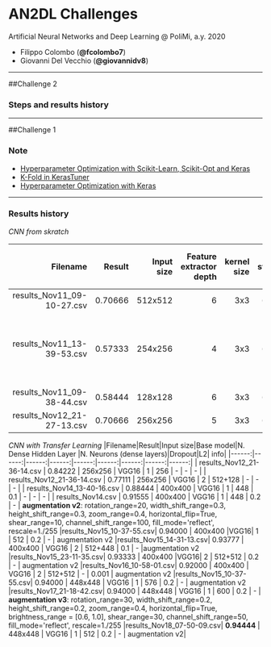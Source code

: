 
# AN2DL Challenges
Artificial Neural Networks and Deep Learning @ PoliMi, a.y. 2020

- Filippo Colombo (**@fcolombo7**)
- Giovanni Del Vecchio (**@giovannidv8**)
---
##Challenge 2

### Steps and results history

---
##Challenge 1

### Note
* [Hyperparameter Optimization with Scikit-Learn, Scikit-Opt and Keras](https://towardsdatascience.com/hyperparameter-optimization-with-scikit-learn-scikit-opt-and-keras-f13367f3e796)
* [K-Fold in KerasTuner](https://mc.ai/how-to-do-cross-validation-in-keras-tuner/) 
* [Hyperparameter Optimization with Keras](https://towardsdatascience.com/hyperparameter-optimization-with-keras-b82e6364ca53)
---

### Results history
_CNN from skratch_

|Filename|Result|Input size|Feature extractor depth|kernel size|stride|N. Dense Hidden Layer |N. Neurons (dense layers)|Dropout|L2| info|
|------:|------:|------:|------:|------:|------:|------:|------:|------:|------:|------:|
| results_Nov11_09-10-27.csv | 0.70666 | 512x512 | 6 | 3x3 | (1,1) | 1 | 256 | - | - | - |
| results_Nov11_13-39-53.csv | 0.57333 | 254x256 | 4 | 3x3 | (2,2) | 2 | 128 | 0.2 | 0.001 | other test with a larger kernel size has been done, but there were no imporvements |
| results_Nov11_09-38-44.csv | 0.58444 | 128x128 | 6 | 3x3 | (1,1) | 3 | 64 | - | - | - |
| results_Nov12_21-27-13.csv | 0.70666 | 256x256 | 5 | 3x3 | (1,1) | 1 | 512 | 0.2 | 0.001 | - |

_CNN with Transfer Learning_
|Filename|Result|Input size|Base model|N. Dense Hidden Layer |N. Neurons (dense layers)|Dropout|L2| info|
|------:|------:|------:|------:|------:|------:|------:|------:|------:|
| results_Nov12_21-36-14.csv | 0.84222 | 256x256 | VGG16 | 1 | 256 | - | - | - |
| results_Nov12_21-36-14.csv | 0.77111 | 256x256 | VGG16 | 2 | 512+128 | - | - | - |
| results_Nov14_13-40-16.csv | 0.88444 | 400x400 | VGG16 | 1 | 448 | 0.1 | - | - | - |
| results_Nov14.csv | 0.91555 | 400x400 | VGG16 | 1 | 448 | 0.2 | - | **augmentation v2**: rotation_range=20, width_shift_range=0.3, height_shift_range=0.3, zoom_range=0.4, horizontal_flip=True, shear_range=10, channel_shift_range=100, fill_mode='reflect', rescale=1./255
|results_Nov15_10-37-55.csv| 0.94000 | 400x400 |VGG16| 1 | 512 | 0.2 | - | augmentation v2
|results_Nov15_14-31-13.csv| 0.93777 | 400x400 | VGG16 | 2 | 512+448 | 0.1 | - |augmentation v2
|results_Nov15_23-11-35.csv| 0.93333 | 400x400 |VGG16| 2 | 512+512 | 0.2 | - | augmentation v2
|results_Nov16_10-58-01.csv| 0.92000 | 400x400 | VGG16 | 2 | 512+512 | - | 0.001 | augmentation v2
|results_Nov15_10-37-55.csv| 0.94000 | 448x448 | VGG16 | 1 | 576 | 0.2 | - | augmentation v2
|results_Nov17_21-18-42.csv| 0.94000 | 448x448 | VGG16 | 1 | 600 | 0.2 | - | **augmentation v3**: rotation_range=30, width_shift_range=0.2, height_shift_range=0.2, zoom_range=0.4, horizontal_flip=True, brightness_range = [0.6, 1.0], shear_range=30, channel_shift_range=50, fill_mode='reflect', rescale=1./255
|results_Nov18_07-50-09.csv| **0.94444** | 448x448 | VGG16 | 1 | 512 | 0.2 | - | augmentation v2|
